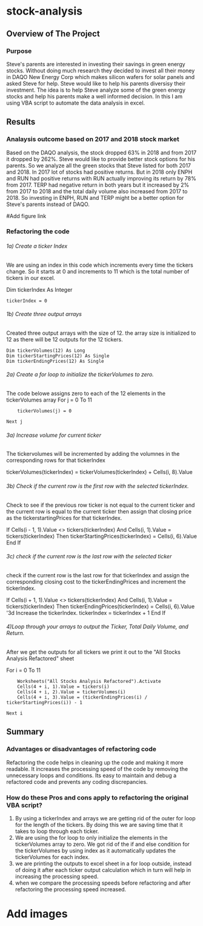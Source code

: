 # stock-analysis
## Overview of The Project
### Purpose
Steve's parents are interested in investing their savings in green energy stocks. Without doing much research they decided to invest all their money in DAQO New Energy Corp which makes silicon wafers for solar panels and asked Steve for help. Steve would like to help his parents diversisy their investment. The idea is to help Steve analyze some of the green energy stocks and help his parents make a well informed decision. In this I am using VBA script to automate the data analysis in excel. 

## Results
### Analaysis outcome based on 2017 and 2018 stock market
Based on the DAQO analysis, the stock dropped 63% in 2018 and from 2017 it dropped by 262%. Steve would like to provide better stock options for his parents. So we analyze all the green stocks that Steve listed for both 2017 and 2018. In 2017 lot of stocks had positive returns. But in 2018 only ENPH and RUN had positive returns with RUN actually improving its return by 78% from 2017. TERP had negative return in both years but it increased by 2% from 2017 to 2018 and the total daily volume also increased from 2017 to 2018. So investing in ENPH, RUN and TERP might be a better option for Steve's parents instead of DAQO.

#Add figure link
### Refactoring the code

###### 1a) Create a ticker Index
We are using an index in this code which increments every time the tickers change. So it starts at 0 and increments to 11 which is the total number of tickers in our excel. 

Dim tickerIndex As Integer
    
    tickerIndex = 0

###### 1b) Create three output arrays

Created three output arrays with the size of 12. the array size is initialized to 12 as there will be 12 outputs for the 12 tickers. 

    Dim tickerVolumes(12) As Long
    Dim tickerStartingPrices(12) As Single
    Dim tickerEndingPrices(12) As Single
###### 2a) Create a for loop to initialize the tickerVolumes to zero.
The code belowe assigns zero to each of the 12 elements in the tickerVolumes array
   For j = 0 To 11
       
        tickerVolumes(j) = 0
        
    Next j
###### 3a) Increase volume for current ticker

The tickervolumes will be incremented by adding the volumnes in the corresponding rows for that tickerIndex 

 tickerVolumes(tickerIndex) = tickerVolumes(tickerIndex) + Cells(i, 8).Value
 
 ###### 3b) Check if the current row is the first row with the selected tickerIndex.
 
 Check to see if the previous row ticker is not equal to the current ticker and the current row is equal to the current ticker then assign that closing price as the tickerstartingPrices for that tickerIndex.
 
 If Cells(i - 1, 1).Value <> tickers(tickerIndex) And Cells(i, 1).Value = tickers(tickerIndex) Then
      tickerStartingPrices(tickerIndex) = Cells(i, 6).Value
 End If
 
 ###### 3c) check if the current row is the last row with the selected ticker
 check if the current row is the last row for that tickerIndex and assign the corresponding closing cost to the tickerEndingPrices and increment the tickerIndex.
 
 If Cells(i + 1, 1).Value <> tickers(tickerIndex) And Cells(i, 1).Value = tickers(tickerIndex) Then
      tickerEndingPrices(tickerIndex) = Cells(i, 6).Value 
      '3d Increase the tickerIndex.
       tickerIndex = tickerIndex + 1
  End If
  
  ###### 4)Loop through your arrays to output the Ticker, Total Daily Volume, and Return.
  
  After we get the outputs for all tickers we print it out to the "All Stocks Analysis Refactored" sheet 
  
  For i = 0 To 11
            
        Worksheets("All Stocks Analysis Refactored").Activate
        Cells(4 + i, 1).Value = tickers(i)
        Cells(4 + i, 2).Value = tickerVolumes(i)
        Cells(4 + i, 3).Value = (tickerEndingPrices(i) / tickerStartingPrices(i)) - 1
        
    Next i

## Summary
### Advantages or disadvantages of refactoring code

Refactoring the code helps in cleaning up the code and making it more readable. 
It increases the processing speed of the code by removing the unnecessary loops and conditions.
Its easy to maintain and debug a refactored code and prevents any coding discrepancies.

### How do these Pros and cons apply to refactoring the original VBA script?

1) By using a tickerIndex and arrays we are getting rid of the outer for loop for the length of the tickers. By doing this we are saving time that it takes to loop through each   ticker.
2) We are using the for loop to only initialize the elements in the tickerVolumes array to zero. We got rid of the if and else condition for the tickerVolumes by using index as it automatically updates the tickerVolumes for each index.
3) we are printing the outputs to excel sheet in a for loop outside, instead of doing it after each ticker output calculation which in turn will help in increasing the processing speed.
4) when we compare the processing speeds before refactoring and after refactoring the processing speed increased.

# Add images




